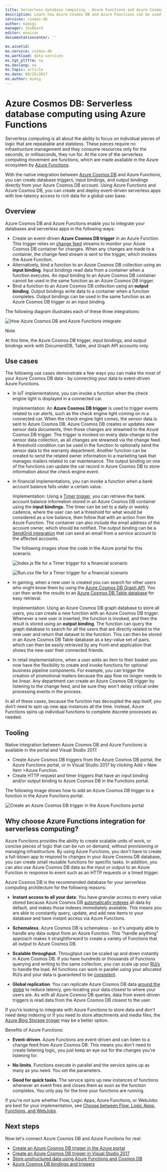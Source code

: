 ```yaml
---
title: Serverless database computing - Azure Functions and Azure Cosmos DB| Microsoft Docs
description: Learn how Azure Cosmos DB and Azure Functions can be used together to create event-driven serverless computing apps.
services: cosmos-db
author: mimig1
manager: jhubbard
editor: monicar
documentationcenter: ''

ms.assetid: 
ms.service: cosmos-db
ms.workload: data-services
ms.tgt_pltfrm: na
ms.devlang: na
ms.topic: article
ms.date: 09/25/2017
ms.author: mimig
---
```


# Azure Cosmos DB: Serverless database computing using Azure Functions

Serverless computing is all about the ability to focus on individual pieces of logic that are repeatable and stateless. These pieces require no infrastructure management and they consume resources only for the seconds, or milliseconds, they run for. At the core of the serverless computing movement are functions, which are made available in the Azure ecosystem by [Azure Functions](https://azure.microsoft.com/services/functions).

With the native integration between [Azure Cosmos DB](https://azure.microsoft.com/services/cosmos-db) and Azure Functions, you can create database triggers, input bindings, and output bindings directly from your Azure Cosmos DB account. Using Azure Functions and Azure Cosmos DB, you can create and deploy event-driven serverless apps with low-latency access to rich data for a global user base.

## Overview

Azure Cosmos DB and Azure Functions enable you to integrate your databases and serverless apps in the following ways:

* Create an event-driven **Azure Cosmos DB trigger** in an Azure Function. This trigger relies on [change feed](change-feed.md) streams to monitor your Azure Cosmos DB container for changes. When any changes are made to a container, the change feed stream is sent to the trigger, which invokes the Azure Function.
* Alternatively, bind a function to an Azure Cosmos DB collection using an **input binding**. Input bindings read data from a container when a function executes. An input binding to an Azure Cosmos DB container cannot be used in the same function as an Azure Cosmos DB trigger.
* Bind a function to an Azure Cosmos DB collection using an **output binding**. Output bindings write data to a container when a function completes. Output bindings can be used in the same function as an Azure Cosmos DB trigger or an input binding.

The following diagram illustrates each of these three integrations: 

![How Azure Cosmos DB and Azure Functions integrate](./media/serverless-computing-database/cosmos-db-azure-functions-integration.png)

> [!NOTE]
> At this time, the Azure Cosmos DB trigger, input bindings, and output bindings work with DocumentDB, Table, and Graph API accounts only.

## Use cases

The following use cases demonstrate a few ways you can make the most of your Azure Cosmos DB data - by connecting your data to event-driven Azure Functions.

* In IoT implementations, you can invoke a function when the check engine light is displayed in a connected car.

    Implementation: An **Azure Cosmos DB trigger** is used to trigger events related to car alerts, such as the check engine light coming on in a connected car. When the check engine light comes, the sensor data is sent to Azure Cosmos DB. Azure Cosmos DB creates or updates new sensor data documents, then those changes are streamed to the Azure Cosmos DB trigger. The trigger is invoked on every data-change to the sensor data collection, as all changes are streamed via the change feed. A threshold condition can be used in the function to optionally send the sensor data to the warranty department. Another function can be created to send the related owner information to a marketing task that manages mailers related to car maintenance. The output binding on one of the functions can update the car record in Azure Cosmos DB to store information about the check engine event.

* In financial implementations, you can invoke a function when a bank account balance falls under a certain value.

    Implementation: Using a [Timer trigger](../azure-functions/functions-bindings-timer.md), you can retrieve the bank account balance information stored in an Azure Cosmos DB container using the **input bindings**. The timer can be set to a daily or weekly cadence, where the user can set a threshold for what would be considered as a low balance, then follow that with an action from the Azure Function. The container can also include the email address of the account owner, which should be notified. The output binding can be a [SendGrid integration](../azure-functions/functions-bindings-sendgrid.md) that can send an email from a service account to the affected accounts.

    The following images show the code in the Azure portal for this scenario.

    ![Index.js file for a Timer trigger for a financial scenario](./media/serverless-computing-database/cosmos-db-functions-financial-trigger.png)

    ![Run.csx file for a Timer trigger for a financial scenario](./media/serverless-computing-database/azure-function-cosmos-db-trigger-run.png)

* In gaming, when a new user is created you can search for other users who might know them by using the [Azure Cosmos DB Graph API](graph-introduction.md). You can then write the results to an [Azure Cosmos DB Table database](table-introduction.md) for easy retrieval.

    Implementation: Using an Azure Cosmos DB graph database to store all users, you can create a new function with an Azure Cosmos DB trigger. Whenever a new user is inserted, the function is invoked, and then the result is stored using an **output binding**. The function can query the graph database to search for all the users that are directly related to the new user and return that dataset to the function. This can then be stored in an Azure Cosmos DB Table database as a key-value set of pairs, which can then be easily retrieved by any front-end application that shows the new user their connected friends.

* In retail implementations, when a user adds an item to their basket you now have the flexibility to create and invoke functions for optional business pipeline components. For example, you can trigger the creation of promotional mailers because the app flow no longer needs to be linear. Any department can create an Azure Cosmos DB trigger by listening to the change feed, and be sure they won't delay critical order processing events in the process.

In all of these cases, because the function has decoupled the app itself, you don’t need to spin up new app instances all the time. Instead, Azure Functions spins up individual functions to complete discrete processes as needed.

## Tooling

Native integration between Azure Cosmos DB and Azure Functions is available in the portal and Visual Studio 2017.
* Create Azure Cosmos DB triggers from the Azure Cosmos DB portal, the Azure Functions portal, or in Visual Studio 2017 by clicking Add > New Item >Azure Function. 
* Create HTTP request and timer triggers that have an input binding and/or output binding to Azure Cosmos DB in the Functions portal.

The following image shows how to add an Azure Cosmos DB trigger to a function in the Azure Functions portal.

![Create an Azure Cosmos DB trigger in the Azure Functions portal](./media/serverless-computing-database/azure-function-cosmos-db-trigger.png) 

## Why choose Azure Functions integration for serverless computing?

Azure Functions provides the ability to create scalable units of work, or concise pieces of logic that can be run on demand, without provisioning or managing infrastructure. By using Azure Functions, you don't have to create a full-blown app to respond to changes in your Azure Cosmos DB database, you can create small reusable functions for specific tasks. In addition, you can also use Azure Cosmos DB data as the input or output to an Azure Function in response to event such as an HTTP requests or a timed trigger.

Azure Cosmos DB is the recommended database for your serverless computing architecture for the following reasons:

* **Instant access to all your data**: You have granular access to every value stored because Azure Cosmos DB [automatically indexes](indexing-policies.md) all data by default, and makes those indexes immediately available. This means you are able to constantly query, update, and add new items to your database and have instant access via Azure Functions.

* **Schemaless**. Azure Cosmos DB is schemaless - so it's uniquely able to handle any data output from an Azure Function. This "handle anything" approach makes it straightforward to create a variety of Functions that all output to Azure Cosmos DB.

* **Scalable throughput**. Throughput can be scaled up and down instantly in Azure Cosmos DB. If you have hundreds or thousands of Functions querying and writing to the same collection, you can scale up your [RU/s](request-units.md) to handle the load. All functions can work in parallel using your allocated RU/s and your data is guaranteed to be [consistent](consistency-levels.md).

* **Global replication**. You can replicate Azure Cosmos DB data [around the globe](distribute-data-globally.md) to reduce latency, geo-locating your data closest to where your users are. As with all Azure Cosmos DB queries, data from event-driven triggers is read data from the Azure Cosmos DB closest to the user.

If you're looking to integrate with Azure Functions to store data and don't need deep indexing or if you need to store attachments and media files, the [Azure Blog Storage trigger](../azure-functions/functions-bindings-storage-blob.md) may be a better option.

Benefits of Azure Functions: 

* **Event-driven**. Azure Functions are event-driven and can listen to a change feed from Azure Cosmos DB. This means you don't need to create listening logic, you just keep an eye out for the changes you're listening for. 

* **No limits**. Functions execute in parallel and the service spins up as many as you need. You set the parameters.

* **Good for quick tasks**. The service spins up new instances of functions whenever an event fires and closes them as soon as the function completes. You only pay for the time your functions are running.

If you're not sure whether Flow, Logic Apps, Azure Functions, or WebJobs are best for your implementation, see [Choose between Flow, Logic Apps, Functions, and WebJobs](../azure-functions/functions-compare-logic-apps-ms-flow-webjobs.md).

## Next steps

Now let's connect Azure Cosmos DB and Azure Functions for real: 

* [Create an Azure Cosmos DB trigger in the Azure portal](https://aka.ms/cosmosdbtriggerportalfunc)
* [Create an Azure Cosmos DB trigger in Visual Studio 2017](https://aka.ms/cosmosdbtriggervs)
* [Store unstructured data using Azure Functions and Cosmos DB](../azure-functions/functions-integrate-store-unstructured-data-cosmosdb.md)
* [Azure Cosmos DB bindings and triggers](../azure-functions/functions-bindings-documentdb.md)


 



